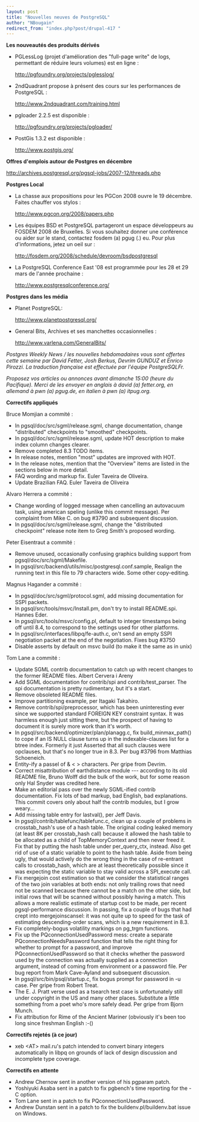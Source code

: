 ```yaml
---
layout: post
title: "Nouvelles neuves de PostgreSQL"
author: "NBougain"
redirect_from: "index.php?post/drupal-417 "
---
```




<!--break-->

<p><strong>Les nouveautés des produits dérivés</strong></p>

<ul>

<li>PGLessLog (projet d'amélioration des "full-page write" de logs, permettant de réduire leurs volumes) est en ligne&nbsp;:

<a target="_blank" href="http://pgfoundry.org/projects/pglesslog/">http://pgfoundry.org/projects/pglesslog/</a></li>

<li>2ndQuadrant propose à présent des cours sur les performances de PostgreSQL&nbsp;:

<a target="_blank" href="http://www.2ndquadrant.com/training.html">http://www.2ndquadrant.com/training.html</a></li>

<li>pgloader 2.2.5 est disponible&nbsp;:

<a target="_blank" href="http://pgfoundry.org/projects/pgloader/">http://pgfoundry.org/projects/pgloader/</a></li>

<li>PostGis 1.3.2 est disponible&nbsp;:

<a target="_blank" href="http://www.postgis.org/">http://www.postgis.org/</a></li>

</ul>

<p><strong>Offres d'emplois autour de Postgres en décembre</strong></p>

<p><a target="_blank" href="http://archives.postgresql.org/pgsql-jobs/2007-12/threads.php">http://archives.postgresql.org/pgsql-jobs/2007-12/threads.php</a></p>

<p><strong>Postgres Local</strong></p>

<ul>

<li>La chasse aux propositions pour les PGCon 2008 ouvre le 19 décembre. Faites chauffer vos stylos&nbsp;:

<a target="_blank" href="http://www.pgcon.org/2008/papers.php">http://www.pgcon.org/2008/papers.php</a></li>

<li>Les équipes BSD et PostgreSQL partageront un espace développeurs au FOSDEM 2008 de Bruxelles. Si vous souhaitez donner une conférence ou aider sur le stand, contactez fosdem (a) pgug (.) eu. Pour plus d'informations, jetez un oeil sur&nbsp;:

<a target="_blank" href="http://fosdem.org/2008/schedule/devroom/bsdpostgresql">http://fosdem.org/2008/schedule/devroom/bsdpostgresql</a></li>

<li>La PostgreSQL Conference East '08 est programmée pour les 28 et 29 mars de l'année prochaine&nbsp;:

<a target="_blank" href="http://www.postgresqlconference.org/">http://www.postgresqlconference.org/</a></li>

</ul>

<p><strong>Postgres dans les média</strong></p>

<ul>

<li>Planet PostgreSQL:

<a target="_blank" href="http://www.planetpostgresql.org/">http://www.planetpostgresql.org/</a></li>

<li>General Bits, Archives et ses manchettes occasionnelles&nbsp;:

<a target="_blank" href="http://www.varlena.com/GeneralBits/">http://www.varlena.com/GeneralBits/</a></li>

</ul>

<p><em>Postgres Weekly News / les nouvelles hebdomadaires vous sont offertes cette semaine par David Fetter, Josh Berkus, Devrim GUNDUZ et Enrico Pirozzi. La traduction française est effectuée par l'équipe PostgreSQLFr.</em></p>

<p><em>Proposez vos articles ou annonces avant dimanche 15:00 (heure du Pacifique). Merci de les envoyer en anglais à david (a) fetter.org, en allemand à pwn (a) pgug.de, en italien à pwn (a) itpug.org.</em></p>

<p><strong>Correctifs appliqués</strong></p>

<p>Bruce Momjian a commité&nbsp;:</p>

<ul>

<li>In pgsql/doc/src/sgml/release.sgml, change documentation, change "distributed" checkpoints to "smoothed" checkpoints.</li>

<li>In pgsql/doc/src/sgml/release.sgml, update HOT description to make index column changes clearer.</li>

<li>Remove completed 8.3 TODO items.</li>

<li>In release notes, mention "most" updates are improved with HOT.</li>

<li>In the release notes, mention that the "Overview" items are listed in the sections below in more detail.</li>

<li>FAQ wording and markup fix. Euler Taveira de Oliveira.</li>

<li>Update Brazilian FAQ. Euler Taveira de Oliveira</li>

</ul>

<p>Alvaro Herrera a commité&nbsp;:</p>

<ul>

<li>Change wording of logged message when cancelling an autovacuum task, using american speling (unlike this commit message). Per complaint from Mike C. on bug #3790 and subsequent discussion.</li>

<li>In pgsql/doc/src/sgml/release.sgml, change the "distributed checkpoint" release note item to Greg Smith's proposed wording.</li>

</ul>

<p>Peter Eisentraut a commité&nbsp;:</p>

<ul>

<li>Remove unused, occasionally confusing graphics building support from pgsql/doc/src/sgml/Makefile.</li>

<li>In pgsql/src/backend/utils/misc/postgresql.conf.sample, Realign the running text in this file to 79 characters wide. Some other copy-editing.</li>

</ul>

<p>Magnus Hagander a commité&nbsp;:</p>

<ul>

<li>In pgsql/doc/src/sgml/protocol.sgml, add missing documentation for SSPI packets.</li>

<li>In pgsql/src/tools/msvc/Install.pm, don't try to install README.spi. Hannes Eder.</li>

<li>In pgsql/src/tools/msvc/config.pl, default to integer timestamps being off until 8.4, to correspond to the settings used for other platforms.</li>

<li>In pgsql/src/interfaces/libpq/fe-auth.c, on't send an empty SSPI negotiation packet at the end of the negotiation. Fixes bug #3750</li>

<li>Disable asserts by default on msvc build (to make it the same as in unix)</li>

</ul>

<p>Tom Lane a commité&nbsp;:</p>

<ul>

<li>Update SGML contrib documentation to catch up with recent changes to the former README files. Albert Cervera i Areny</li>

<li>Add SGML documentation for contrib/spi and contrib/test_parser. The spi documentation is pretty rudimentary, but it's a start.</li>

<li>Remove obsoleted README files.</li>

<li>Improve partitioning example, per Itagaki Takahiro.</li>

<li>Remove contrib/spi/preprocessor, which has been uninteresting ever since we supported standard FOREIGN KEY constraint syntax. It was harmless enough just sitting there, but the prospect of having to document it is surely more work than it's worth.</li>

<li>In pgsql/src/backend/optimizer/plan/planagg.c, fix build_minmax_path() to cope if an IS NULL clause turns up in the indexable-clauses list for a btree index. Formerly it just Asserted that all such clauses were opclauses, but that's no longer true in 8.3. Per bug #3796 from Matthias Schoeneich.</li>

<li>Entity-ify a passel of &amp; &lt; &gt; characters. Per gripe from Devrim.</li>

<li>Correct misattribution of earthdistance module --- according to its old README file, Bruno Wolff did the bulk of the work, but for some reason only Hal Snyder was credited here.</li>

<li>Make an editorial pass over the newly SGML-ified contrib documentation. Fix lots of bad markup, bad English, bad explanations. This commit covers only about half the contrib modules, but I grow weary...</li>

<li>Add missing table entry for lastval(), per Jeff Davis.</li>

<li>In pgsql/contrib/tablefunc/tablefunc.c, clean up a couple of problems in crosstab_hash's use of a hash table. The original coding leaked memory (at least 8K per crosstab_hash call) because it allowed the hash table to be allocated as a child of TopMemoryContext and then never freed it. Fix that by putting the hash table under per_query_ctx, instead. Also get rid of use of a static variable to point to the hash table. Aside from being ugly, that would actively do the wrong thing in the case of re-entrant calls to crosstab_hash, which are at least theoretically possible since it was expecting the static variable to stay valid across a SPI_execute call.</li>

<li>Fix mergejoin cost estimation so that we consider the statistical ranges of the two join variables at both ends: not only trailing rows that need not be scanned because there cannot be a match on the other side, but initial rows that will be scanned without possibly having a match. This allows a more realistic estimate of startup cost to be made, per recent pgsql-performance discussion. In passing, fix a couple of bugs that had crept into mergejoinscansel: it was not quite up to speed for the task of estimating descending-order scans, which is a new requirement in 8.3.</li>

<li>Fix completely-bogus volatility markings on pg_trgm functions.</li>

<li>Fix up the PQconnectionUsedPassword mess: create a separate PQconnectionNeedsPassword function that tells the right thing for whether to prompt for a password, and improve PQconnectionUsedPassword so that it checks whether the password used by the connection was actually supplied as a connection argument, instead of coming from environment or a password file. Per bug report from Mark Cave-Ayland and subsequent discussion.</li>

<li>In pgsql/src/bin/psql/startup.c, fix bogus prompt for password in -u case. Per gripe from Robert Treat.</li>

<li>The E. J. Pratt verse used as a tsearch test case is unfortunately still under copyright in the US and many other places. Substitute a little something from a poet who's more safely dead. Per gripe from Bjorn Munch.</li>

<li>Fix attribution for Rime of the Ancient Mariner (obviously it's been too long since freshman English :-()</li>

</ul>

<p><strong>Correctifs rejetés (à ce jour)</strong></p>

<ul>

<li>xeb &lt;AT&gt; mail.ru's patch intended to convert binary integers automatically in libpq on grounds of lack of design discussion and incomplete type coverage.</li>

</ul>

<p><strong>Correctifs en attente</strong></p>

<ul>

<li>Andrew Chernow sent in another version of his pgparam patch.</li>

<li>Yoshiyuki Asaba sent in a patch to fix pgbench's time reporting for the -C option.</li>

<li>Tom Lane sent in a patch to fix PQconnectionUsedPassword.</li>

<li>Andrew Dunstan sent in a patch to fix the buildenv.pl/buildenv.bat issue on Windows.</li>

</ul>